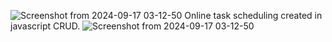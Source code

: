 ![Screenshot from 2024-09-17 03-12-50](https://github.com/user-attachments/assets/ca50b3e4-02e4-463f-8f3d-6c589f08a51a)
Online task scheduling created in javascript CRUD.
![Screenshot from 2024-09-17 03-12-50](https://github.com/user-attachments/assets/62ce854c-8665-4102-a10d-f953715999e0)
